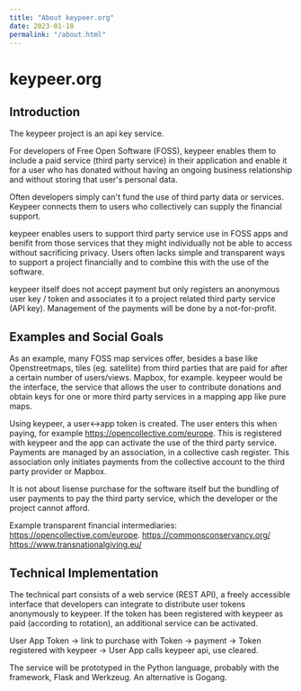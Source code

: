 ```yaml
---
title: "About keypeer.org"
date: 2023-01-18
permalink: "/about.html"
---
```


# keypeer.org

## Introduction

The keypeer project is an api key service.

For developers of Free Open Software (FOSS), keypeer enables them to include a paid service (third party service) in their application and enable it for a user who has donated without having an ongoing business relationship and without storing that user's personal data.

Often developers simply can't fund the use of third party data or services. Keypeer connects them to users who collectively can supply the financial support.

keypeer enables users to support third party service use in FOSS apps and benifit from those services that they might individually not be able to access without sacrificing privacy. Users often lacks simple and transparent ways to support a project financially and to combine this with the use of the software.

keypeer itself does not accept payment but only registers an anonymous user key / token and associates it to a project related third party service (API key). Management of the payments will be done by a not-for-profit.

## Examples and Social Goals

As an example, many FOSS map services offer, besides a base like Openstreetmaps, tiles (eg. satellite) from third parties that are paid for after a certain number of users/views. Mapbox, for example. keypeer would be the interface, the service that allows the user to contribute donations and obtain keys for one or more third party services in a mapping app like pure maps.

Using keypeer, a user<->app token is created. The user enters this when paying, for example https://opencollective.com/europe. This is registered with keypeer and the app can activate the use of the third party service. Payments are managed by an association, in a collective cash register. This association only initiates payments from the collective account to the third party provider or Mapbox.

It is not about lisense purchase for the software itself but the bundling of user payments to pay the third party service, which the developer or the project cannot afford.

Example transparent financial intermediaries: https://opencollective.com/europe. https://commonsconservancy.org/ https://www.transnationalgiving.eu/


## Technical Implementation

The technical part consists of a web service (REST API), a freely accessible interface that developers can integrate to distribute user tokens anonymously to keypeer. If the token has been registered with keypeer as paid (according to rotation), an additional service can be activated.

User App Token -> link to purchase with Token -> payment -> Token registered with keypeer -> User App calls keypeer api, use cleared.

The service will be prototyped in the Python language, probably with the framework, Flask and Werkzeug. An alternative is Gogang.
